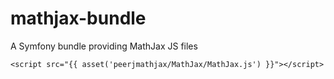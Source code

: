 # mathjax-bundle

A Symfony bundle providing MathJax JS files

```
<script src="{{ asset('peerjmathjax/MathJax/MathJax.js') }}"></script>
```
